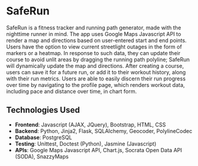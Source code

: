 # SafeRun

SafeRun is a fitness tracker and running path generator, made with the nighttime runner in mind. The app uses Google Maps Javascript API to render a map and directions based on user-entered start and end points. Users have the option to view current streetlight outages in the form of markers or a heatmap. In response to such data, they can update their course to avoid unlit areas by dragging the running path polyline; SafeRun will dynamically update the map and directions. After creating a course, users can save it for a future run, or add it to their workout history, along with their run metrics. Users are able to easily discern their run progress over time by navigating to the profile page, which renders workout data, including pace and distance over time, in chart form.  

## Technologies Used

- **Frontend**: Javascript (AJAX, JQuery), Bootstrap, HTML, CSS
- **Backend**: Python, Jinja2, Flask, SQLAlchemy, Geocoder, PolylineCodec
- **Database**: PostgreSQL
- **Testing**: Unittest, Doctest (Python), Jasmine (Javascript)
- **APIs**: Google Maps Javascript API, Chart.js, Socrata Open Data API (SODA), SnazzyMaps

<!-- ## Screencasts

*Create a Course*


![create]
(/docs/static/createrun.gif)


*View Outage Data*


![markers]
(/docs/static/markers.gif)


*Save a Course (or Run)*


![save]
(/docs/static/saverun.gif)



*Profile Page*


![profile]
(/docs/static/profile.gif) -->



